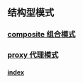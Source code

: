 ## 结构型模式

### [composite 组合模式](composite/README.md "组合模式")

### [proxy 代理模式](proxy/README.md "代理模式")



#### [index](../../../../README.md "首页")
